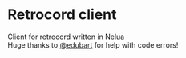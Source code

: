 # Retrocord client
Client for retrocord written in Nelua
<br>
Huge thanks to [@edubart](https://github.com/edubart/) for help with code errors!